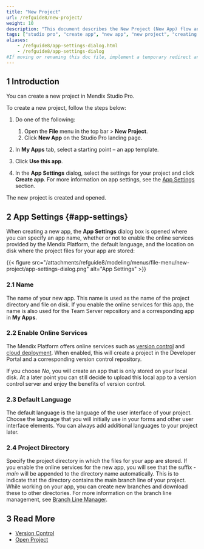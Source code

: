 ```yaml
---
title: "New Project"
url: /refguide8/new-project/
weight: 10
description: "This document describes the New Project (New App) flow and the App Settings dialog box."
tags: ["studio pro", "create app", "new app", "new project", "creating new app"]
aliases:
    - /refguide8/app-settings-dialog.html
    - /refguide8/app-settings-dialog
#If moving or renaming this doc file, implement a temporary redirect and let the respective team know they should update the URL in the product. See Mapping to Products for more details.
---
```


## 1 Introduction

You can create a new project in Mendix Studio Pro. 

To create a new project, follow the steps below:

1. Do one of the following:
    1. Open the **File** menu in the top bar > **New Project**.
    2. Click **New App** on the Studio Pro landing page.

2. In **My Apps** tab, select a starting point – an app template. 
3. Click **Use this app**.
4. In the **App Settings** dialog, select the settings for your project and click **Create app**. For more information on app settings, see the [App Settings](#app-settings) section. 

The new project is created and opened. 

## 2 App Settings {#app-settings}

When creating a new app, the **App Settings** dialog box is opened where you can specify an app name, whether or not to enable the online services provided by the Mendix Platform, the default language, and the location on disk where the project files for your app are stored:

{{< figure src="/attachments/refguide8/modeling/menus/file-menu/new-project/app-settings-dialog.png" alt="App Settings" >}}

### 2.1 Name

The name of your new app. This name is used as the name of the project directory and file on disk. If you enable the online services for this app, the name is also used for the Team Server repository and a corresponding app in **My Apps**.

### 2.2 Enable Online Services

The Mendix Platform offers online services such as [version control](/refguide8/version-control/) and [cloud deployment](/developerportal/deploy/). When enabled, this will create a project in the Developer Portal and a corresponding version control repository.

If you choose *No*, you will create an app that is only stored on your local disk. At a later point you can still decide to upload this local app to a version control server and enjoy the benefits of version control.

### 2.3 Default Language

The default language is the language of the user interface of your project. Choose the language that you will initially use in your forms and other user interface elements. You can always add additional languages to your project later.

### 2.4 Project Directory

Specify the project directory in which the files for your app are stored. If you enable the online services for the new app, you will see that the suffix *-main* will be appended to the directory name automatically. This is to indicate that the directory contains the main branch line of your project. While working on your app, you can create new branches and download these to other directories. For more information on the branch line management, see [Branch Line Manager](/refguide8/branch-line-manager-dialog/).

## 3 Read More

* [Version Control](/refguide8/version-control/)
* [Open Project](/refguide8/open-app-dialog/)
